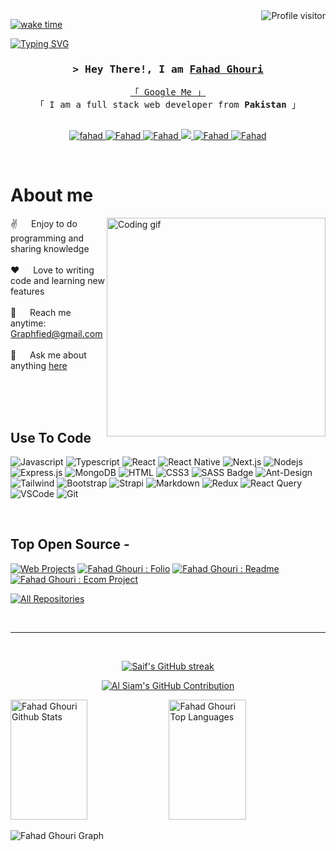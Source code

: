 <!--
<h2 align="center">
  Welcome to Graphfied!
  <img src="https://media.giphy.com/media/hvRJCLFzcasrR4ia7z/giphy.gif" width="28">
</h2>
-->

<!--
<p align="center">
  <a href="https://github.com/Graphfied"><img src="https://readme-typing-svg.herokuapp.com/?lines=Self%20Taught%20Programmer;Front%20End%20Developer;1.5%2B%20years%20of%20coding%20experience;Always%20learning%20new%20things&center=true&width=380&height=45"></a>
</p>

 -->

<a href="https://komarev.com/ghpvc/?username=Graphfied">
  <img align="right" src="https://komarev.com/ghpvc/?username=Graphfied&label=Visitors&color=0e75b6&style=flat" alt="Profile visitor" />
</a>


[![wake time](https://wakatime.com/badge/user/eebb3dd8-d9b2-40de-9b88-6fd6cac99dbc.svg)](https://wakatime.com/@eebb3dd8-d9b2-40de-9b88-6fd6cac99dbc)

<!-- Intro  -->
[![Typing SVG](https://readme-typing-svg.demolab.com/?lines=WELCOME+TO+MY+GITHUB+PROFILE)]([https:](https://dev.to/fahadhghouri))
<h3 align="center">
        <samp>&gt; Hey There!, I am
                <b><a target="_blank" href="https://dev.to/fahadhghouri">Fahad Ghouri</a></b>
        </samp>
</h3>


<p align="center"> 
  <samp>
    <a href="https://www.google.com/search?q=Graphfied">「 Google Me 」</a>
    <br>
    「 I am a full stack web developer from <b>Pakistan</b> 」
    <br>
    <br>
  </samp>
</p>

<p align="center">
 <a href="https://fahadghouri-portfolio-v1.vercel.app/" target="blank">
  <img src="https://img.shields.io/badge/Website-DC143C?style=for-the-badge&logo=medium&logoColor=white" alt="fahad" />
 </a>
 <a href="https://linkedin.com/in/fahadhghouri" target="_blank">
  <img src="https://img.shields.io/badge/LinkedIn-0077B5?style=for-the-badge&logo=linkedin&logoColor=white" alt="Fahad"/>
 </a>
 <a href="https://dev.to/fahadhghouri" target="_blank">
  <img src="https://img.shields.io/badge/dev.to-0A0A0A?style=for-the-badge&logo=dev.to&logoColor=white" alt="Fahad" />
 </a>
 <a href="https://twitter.com/No_Humanityleft" target="_blank">
  <img src="https://img.shields.io/badge/Twitter-1DA1F2?style=for-the-badge&logo=twitter&logoColor=white" />
 </a>
 <a href="https://instagram.com/faddy.xd" target="_blank">
  <img src="https://img.shields.io/badge/Instagram-fe4164?style=for-the-badge&logo=instagram&logoColor=white" alt="Fahad" />
 </a> 
 <a href="https://facebook.com/fahadghouri" target="_blank">
  <img src="https://img.shields.io/badge/Facebook-20BEFF?&style=for-the-badge&logo=facebook&logoColor=white" alt="Fahad"  />
  </a> 
</p>
<br />

<!-- About Section -->
 # About me
 
<p>
 <img align="right" width="350" src="/assets/programmer.gif" alt="Coding gif" />
  
 ✌️ &emsp; Enjoy to do programming and sharing knowledge <br/><br/>
 ❤️ &emsp; Love to writing code and learning new features<br/><br/>
 📧 &emsp; Reach me anytime: Graphfied@gmail.com<br/><br/>
 💬 &emsp; Ask me about anything [here](https://github.com/Graphfied/Graphfied/issues)

</p>

<br/>
<br/>
<br/>

## Use To Code

![Javascript](https://img.shields.io/badge/Javascript-F0DB4F?style=for-the-badge&labelColor=black&logo=javascript&logoColor=F0DB4F)
![Typescript](https://img.shields.io/badge/Typescript-007acc?style=for-the-badge&labelColor=black&logo=typescript&logoColor=007acc)
![React](https://img.shields.io/badge/-React-61DBFB?style=for-the-badge&labelColor=black&logo=react&logoColor=61DBFB)
![React Native](https://img.shields.io/badge/React_Native-20232A?style=for-the-badge&logo=react&logoColor=61DAFB)
![Next.js](https://img.shields.io/badge/next.js-000000?style=for-the-badge&logo=nextdotjs&logoColor=white)
![Nodejs](https://img.shields.io/badge/Nodejs-3C873A?style=for-the-badge&labelColor=black&logo=node.js&logoColor=3C873A)
![Express.js](https://img.shields.io/badge/Express.js-000000?style=for-the-badge&logo=express&logoColor=white)
![MongoDB](https://img.shields.io/badge/MongoDB-4EA94B?style=for-the-badge&logo=mongodb&logoColor=white)
![HTML](https://img.shields.io/badge/HTML5-E34F26?style=for-the-badge&logo=html5&logoColor=white)
![CSS3](https://img.shields.io/badge/CSS3-1572B6?style=for-the-badge&logo=css3&logoColor=white)
![SASS Badge](https://img.shields.io/badge/Sass-CC6699?style=for-the-badge&logo=sass&logoColor=white)
![Ant-Design](https://img.shields.io/badge/AntDesign-0170FE?style=for-the-badge&logo=antdesign&logoColor=white)
![Tailwind](https://img.shields.io/badge/Tailwind_CSS-092749?style=for-the-badge&logo=tailwindcss&logoColor=06B6D4&labelColor=000000)
![Bootstrap](https://img.shields.io/badge/Bootstrap-563D7C?style=for-the-badge&logo=bootstrap&logoColor=white)
![Strapi](https://img.shields.io/badge/strapi-2E7EEA?style=for-the-badge&logo=strapi&logoColor=white)
![Markdown](https://img.shields.io/badge/Markdown-000000?style=for-the-badge&logo=markdown&logoColor=white)
![Redux](https://img.shields.io/badge/Redux-593D88?style=for-the-badge&logo=redux&logoColor=white)
![React Query](https://img.shields.io/badge/-React_Query-FF4154?style=for-the-badge&logo=react%20query&logoColor=white)
![VSCode](https://img.shields.io/badge/Visual_Studio-0078d7?style=for-the-badge&logo=visual%20studio&logoColor=white)
![Git](https://img.shields.io/badge/Git-F05032?style=for-the-badge&logo=git&logoColor=white)

<br/>

## Top Open Source -
[![Web Projects](https://github-readme-stats.vercel.app/api/pin/?username=Graphfied&repo=Pakverse_3D&border_color=7F3FBF&bg_color=0D1117&title_color=C9D1D9&text_color=8B949E&icon_color=7F3FBF)](https://github.com/Graphfied/Pakverse_3D)
[![Fahad Ghouri : Folio](https://github-readme-stats.vercel.app/api/pin/?username=Graphfied&repo=Fahad_Portfolio-PIAIC&border_color=7F3FBF&bg_color=0D1117&title_color=C9D1D9&text_color=8B949E&icon_color=7F3FBF)](https://github.com/Graphfied/Fahad_Portfolio-PIAIC)
[![Fahad Ghouri : Readme](https://github-readme-stats.vercel.app/api/pin/?username=Graphfied&repo=Graphfied&border_color=7F3FBF&bg_color=0D1117&title_color=C9D1D9&text_color=8B949E&icon_color=7F3FBF)](https://github.com/Graphfied/Graphfied)
[![Fahad Ghouri : Ecom Project](https://github-readme-stats.vercel.app/api/pin/?username=Graphfied&repo=Artic-AI&border_color=7F3FBF&bg_color=0D1117&title_color=C9D1D9&text_color=8B949E&icon_color=7F3FBF)](https://github.com/Graphfied/Hackathon-1-Ecommerce-website)

<p align="left">
  <a href="https://github.com/Graphfied" target="_blank"><img alt="All Repositories" title="All Repositories" src="https://img.shields.io/badge/-All%20Repos-2962FF?style=for-the-badge&logo=koding&logoColor=white"/></a>
</p>

<br/>
<hr/>
<br/>

<p align="center">
  <a href="https://github.com/Graphfied">
    <img src="https://github-readme-streak-stats.herokuapp.com/?user=Graphfied&theme=radical&border=7F3FBF&background=0D1117" alt="Saif's GitHub streak"/>
  </a>
</p>

<p align="center">
  <a href="https://github.com/Graphfied">
    <img src="https://github-profile-summary-cards.vercel.app/api/cards/profile-details?username=Graphfied&theme=radical" alt="Al Siam's GitHub Contribution"/>
  </a>
</p>

<a> 
    <a href="https://github.com/Graphfied"><img alt="Fahad Ghouri Github Stats" src="https://denvercoder1-github-readme-stats.vercel.app/api?username=Graphfied&show_icons=true&count_private=true&theme=react&border_color=7F3FBF&bg_color=0D1117&title_color=F85D7F&icon_color=F8D866" height="192px" width="49.5%"/></a>
  <a href="https://github.com/Graphfied"><img alt="Fahad Ghouri Top Languages" src="https://denvercoder1-github-readme-stats.vercel.app/api/top-langs/?username=Graphfied&langs_count=8&layout=compact&theme=react&border_color=7F3FBF&bg_color=0D1117&title_color=F85D7F&icon_color=F8D866" height="192px" width="49.5%"/></a>
  <br/>
</a>


![Fahad Ghouri Graph](https://github-readme-activity-graph.cyclic.app/graph?username=Graphfied&custom_title=fahad%20ghouri's%20GitHub%20Activity%20Graph&bg_color=0D1117&color=7F3FBF&line=7F3FBF&point=7F3FBF&area_color=FFFFFF&title_color=FFFFFF&area=true)
